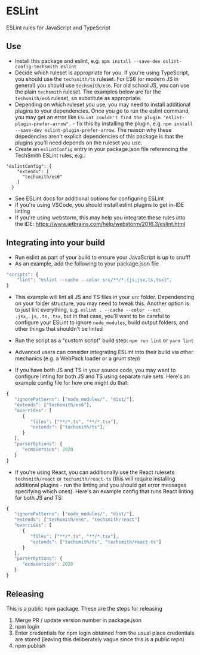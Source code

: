 # ESLint
ESLint rules for JavaScript and TypeScript

## Use
- Install this package and eslint, e.g. `npm install --save-dev eslint-config-techsmith eslint`
- Decide which ruleset is appropriate for you. If you're using TypeScript, you should use the `techsmith/ts` ruleset. For ES6 (or modern JS in general) you should use `techsmith/es6`. For old school JS, you can use the plain `techsmith` ruleset. The examples below are for the `techsmith/es6` ruleset, so substitute as appropriate.
- Depending on which ruleset you use, you may need to install additional plugins to your dependencies. Once you go to run the eslint command, you may get an error like `ESLint couldn't find the plugin "eslint-plugin-prefer-arrow".` - fix this by installing the plugin, e.g. `npm install --save-dev eslint-plugin-prefer-arrow`. The reason why these depedencies aren't explicit dependencies of this package is that the plugins you'll need depends on the ruleset you use.
- Create an `eslintConfig` entry in your package.json file referencing the TechSmith ESLint rules, e.g.:

```
"eslintConfig": {
    "extends": [
      "techsmith/es6"
    ]
  }
```

- See ESLint docs for additional options for configuring ESLint
- If you're using VSCode, you should install eslint plugins to get in-IDE linting
- If you're using webstorm, this may help you integrate these rules into the IDE: https://www.jetbrains.com/help/webstorm/2016.3/eslint.html

## Integrating into your build

- Run eslint as part of your build to ensure your JavaScript is up to snuff!
- As an example, add the following to your package.json file

```javascript
"scripts": {
    "lint": "eslint --cache --color src/**/*.{js,jsx,ts,tsx}",
}
```
  - This example will lint all JS and TS files in your `src` folder. Dependending on your folder structure, you may need to tweak this. Another option is to just lint everything, e.g. `eslint . --cache --color --ext .jsx,.js,.ts,.tsx`, but in that case, you'll want to be careful to configure your ESLint to ignore `node_modules`, build output folders, and other things that shouldn't be linted

- Run the script as a "custom script" build step: `npm run lint` or `yarn lint`
- Advanced users can consider integrating ESLint into their build via other mechanics (e.g. a WebPack loader or a grunt step)
- If you have both JS and TS in your source code, you may want to configure linting for both JS and TS using separate rule sets. Here's an example config file for how one might do that:

```javascript
{
   "ignorePatterns": ["node_modules/", "dist/"],
   "extends": ["techsmith/es6"],
   "overrides": [
      {
         "files": ["**/*.ts", "**/*.tsx"],
         "extends": ["techsmith/ts"],
      }
   ],
   "parserOptions": {
      "ecmaVersion": 2020
   }
}
```

- If you're using React, you can additionally use the React rulesets `techsmith/react` or `techsmith/react-ts` (this will require installing additional plugins - run the linting and you should get error messages specifying which ones). Here's an example config that runs React linting for both JS and TS:

```javascript
{
   "ignorePatterns": ["node_modules/", "dist/"],
   "extends": ["techsmith/es6", "techsmith/react"]
   "overrides": [
      {
         "files": ["**/*.ts", "**/*.tsx"],
         "extends": ["techsmith/ts", "techsmith/react-ts"]
      }
   ],
   "parserOptions": {
      "ecmaVersion": 2020
   }
}
```

## Releasing

This is a public npm package. These are the steps for releasing

1) Merge PR / update version number in package.json
2) npm login
3) Enter credentials for npm login obtained from the usual place credentials are stored (leaving this deliberately vague since this is a public repo)
4) npm publish
